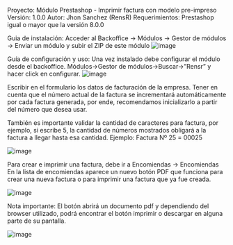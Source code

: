 Proyecto: Módulo Prestashop - Imprimir factura con modelo pre-impreso
Versión: 1.0.0
Autor: Jhon Sanchez (RensR)
Requerimientos: Prestashop igual o mayor que la versión 8.0.0

Guia de instalación:
Acceder al Backoffice → Módulos → Gestor de módulos → Enviar un módulo y subir el ZIP de este módulo
![image](https://github.com/user-attachments/assets/8239774c-e518-402c-9405-6801817438ba)


Guía de configuración y uso:
Una vez instalado debe configurar el módulo desde el backoffice. Módulos→Gestor de módulos→Buscar→”Rensr” y hacer click en configurar.
![image](https://github.com/user-attachments/assets/8922bfa1-c8be-480e-9244-4ab20e71eb25)


Escribir en el formulario los datos de facturación de la empresa. Tener en cuenta que el número actual de la factura se incrementará automáticamente por cada factura generada, por ende, recomendamos inicializarlo a partir del número que desea usar. 

También es importante validar la cantidad de caracteres para factura, por ejemplo, si escribe 5, la cantidad de números mostrados obligará a la factura a llegar hasta esa cantidad. Ejemplo: Factura Nº 25 = 00025

![image](https://github.com/user-attachments/assets/f1265408-9619-4d71-ac71-303d38780a9b)


Para crear e imprimir una factura, debe ir a Encomiendas → Encomiendas En la lista de encomiendas aparece un nuevo botón PDF que funciona para crear una nueva factura o para imprimir una factura que ya fue creada.

![image](https://github.com/user-attachments/assets/682c7469-f886-48ef-a6cf-3198ee402d75)


Nota importante: El botón abrirá un documento pdf y dependiendo del browser utilizado, podrá encontrar el botón imprimir o descargar en alguna parte de su pantalla.

![image](https://github.com/user-attachments/assets/04bce4e9-7b91-4120-97ac-bd4f264b8caa)
